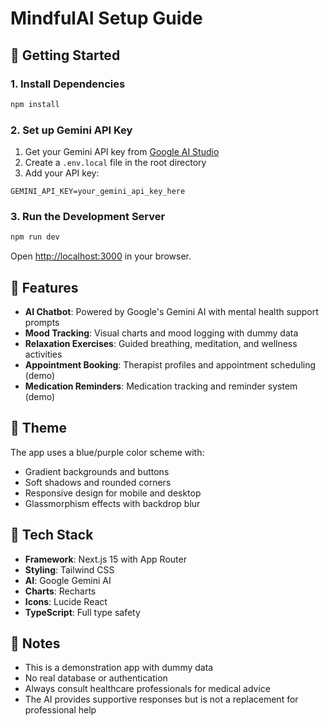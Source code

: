 # MindfulAI Setup Guide

## 🚀 Getting Started

### 1. Install Dependencies

```bash
npm install
```

### 2. Set up Gemini API Key

1. Get your Gemini API key from [Google AI Studio](https://makersuite.google.com/app/apikey)
2. Create a `.env.local` file in the root directory
3. Add your API key:

```
GEMINI_API_KEY=your_gemini_api_key_here
```

### 3. Run the Development Server

```bash
npm run dev
```

Open [http://localhost:3000](http://localhost:3000) in your browser.

## 🧠 Features

- **AI Chatbot**: Powered by Google's Gemini AI with mental health support prompts
- **Mood Tracking**: Visual charts and mood logging with dummy data
- **Relaxation Exercises**: Guided breathing, meditation, and wellness activities
- **Appointment Booking**: Therapist profiles and appointment scheduling (demo)
- **Medication Reminders**: Medication tracking and reminder system (demo)

## 🎨 Theme

The app uses a blue/purple color scheme with:

- Gradient backgrounds and buttons
- Soft shadows and rounded corners
- Responsive design for mobile and desktop
- Glassmorphism effects with backdrop blur

## 🔧 Tech Stack

- **Framework**: Next.js 15 with App Router
- **Styling**: Tailwind CSS
- **AI**: Google Gemini AI
- **Charts**: Recharts
- **Icons**: Lucide React
- **TypeScript**: Full type safety

## 📝 Notes

- This is a demonstration app with dummy data
- No real database or authentication
- Always consult healthcare professionals for medical advice
- The AI provides supportive responses but is not a replacement for professional help
